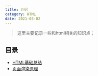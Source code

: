 ```yaml
---
title: 介绍
category: HTML
date: 2021-05-02
---
```


> 这里主要记录一些和html相关的知识点；

## 目录

- [HTML基础总结](html-note-00.md)
- [页面渲染原理](05_页面渲染原理.md)


